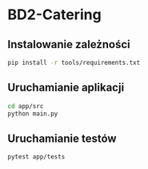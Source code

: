 # BD2-Catering

## Instalowanie zależności

```bash
pip install -r tools/requirements.txt
```

## Uruchamianie aplikacji

```bash
cd app/src
python main.py
```

## Uruchamianie testów

```bash
pytest app/tests
```
